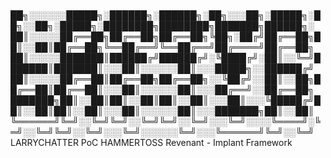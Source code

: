 #
██╗░░░░░░█████╗░██████╗░██████╗░██╗░░░██╗░█████╗░██╗░░██╗░█████╗░████████╗████████╗███████╗██████╗░
██║░░░░░██╔══██╗██╔══██╗██╔══██╗╚██╗░██╔╝██╔══██╗██║░░██║██╔══██╗╚══██╔══╝╚══██╔══╝██╔════╝██╔══██╗
██║░░░░░███████║██████╔╝██████╔╝░╚████╔╝░██║░░╚═╝███████║███████║░░░██║░░░░░░██║░░░█████╗░░██████╔╝
██║░░░░░██╔══██║██╔══██╗██╔══██╗░░╚██╔╝░░██║░░██╗██╔══██║██╔══██║░░░██║░░░░░░██║░░░██╔══╝░░██╔══██╗
███████╗██║░░██║██║░░██║██║░░██║░░░██║░░░╚█████╔╝██║░░██║██║░░██║░░░██║░░░░░░██║░░░███████╗██║░░██║
╚══════╝╚═╝░░╚═╝╚═╝░░╚═╝╚═╝░░╚═╝░░░╚═╝░░░░╚════╝░╚═╝░░╚═╝╚═╝░░╚═╝░░░╚═╝░░░░░░╚═╝░░░╚══════╝╚═╝░░╚═╝
LARRYCHATTER
PoC HAMMERTOSS Revenant - Implant Framework
